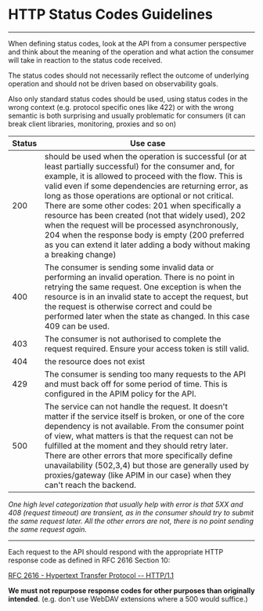 # HTTP Status Codes Guidelines

---

When defining status codes, look at the API from a consumer perspective and think about the meaning of the operation and what action the consumer will take in reaction to the status code received.

The status codes should not necessarily reflect the outcome of underlying operation and should not be driven based on observability goals.

Also only standard status codes should be used, using status codes in the wrong context (e.g. protocol specific ones like 422) or with the wrong semantic is both surprising and usually problematic for consumers (it can break client libraries, monitoring, proxies and so on)

| Status | Use case |
| ------ | -------- |
| 200 | should be used when the operation is successful (or at least partially successful) for the consumer and, for example, it is allowed to proceed with the flow. This is valid even if some dependencies are returning error, as long as those operations are optional or not critical. There are some other codes: 201 when specifically a resource has been created (not that widely used), 202 when the request will be processed asynchronously, 204 when the response body is empty (200 preferred as you can extend it later adding a body without making a breaking change) |
| 400 | The consumer is sending some invalid data or performing an invalid operation. There is no point in retrying the same request. One exception is when the resource is in an invalid state to accept the request, but the request is otherwise correct and could be performed later when the state as changed. In this case 409 can be used. |
| 403 | The consumer is not authorised to complete the request required. Ensure your access token is still valid. |
| 404 | the resource does not exist |
| 429 | The consumer is sending too many requests to the API and must back off for some period of time. This is configured in the APIM policy for the API. |
| 500 | The service can not handle the request. It doesn't matter if the service itself is broken, or one of the core dependency is not available. From the consumer point of view, what matters is that the request can not be fulfilled at the moment and they should retry later. There are other errors that more specifically define unavailability (502,3,4) but those are generally used by proxies/gateway (like APIM in our case) when they can't reach the backend. |

_One high level categorization that usually help with error is that 5XX and 408 (request timeout) are transient, as in the consumer should try to submit the same request later. All the other errors are not, there is no point sending the same request again._


---

Each request to the API should respond with the appropriate HTTP response code as defined in RFC 2616 Section 10:

[RFC 2616 - Hypertext Transfer Protocol -- HTTP/1.1](https://datatracker.ietf.org/doc/html/rfc2616#section-10)

**We must not repurpose response codes for other purposes than originally intended**. (e.g. don't use WebDAV extensions where a 500 would suffice.)
